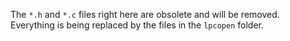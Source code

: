 The `*.h` and `*.c` files right here are obsolete and will be removed.
Everything is being replaced by the files in the `lpcopen` folder.

